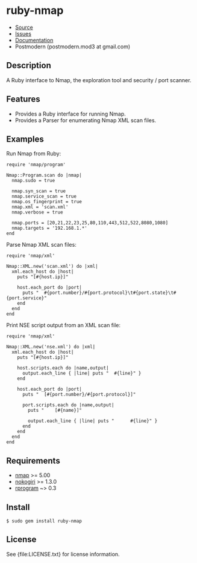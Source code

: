# ruby-nmap

* [Source](http://github.com/sophsec/ruby-nmap/)
* [Issues](http://github.com/sophsec/ruby-nmap/issues)
* [Documentation](http://rubydoc.info/gems/ruby-nmap/file/README.md)
* Postmodern (postmodern.mod3 at gmail.com)

## Description

A Ruby interface to Nmap, the exploration tool and security / port scanner.

## Features

* Provides a Ruby interface for running Nmap.
* Provides a Parser for enumerating Nmap XML scan files.

## Examples

Run Nmap from Ruby:

    require 'nmap/program'
    
    Nmap::Program.scan do |nmap|
      nmap.sudo = true

      nmap.syn_scan = true
      nmap.service_scan = true
      nmap.os_fingerprint = true
      nmap.xml = 'scan.xml'
      nmap.verbose = true

      nmap.ports = [20,21,22,23,25,80,110,443,512,522,8080,1080]
      nmap.targets = '192.168.1.*'
    end

Parse Nmap XML scan files:

    require 'nmap/xml'

    Nmap::XML.new('scan.xml') do |xml|
      xml.each_host do |host|
        puts "[#{host.ip}]"
    
        host.each_port do |port|
          puts "  #{port.number}/#{port.protocol}\t#{port.state}\t#{port.service}"
        end
      end
    end

Print NSE script output from an XML scan file:

    require 'nmap/xml'

    Nmap::XML.new('nse.xml') do |xml|
      xml.each_host do |host|
        puts "[#{host.ip}]"

        host.scripts.each do |name,output|
          output.each_line { |line| puts "  #{line}" }
        end

        host.each_port do |port|
          puts "  [#{port.number}/#{port.protocol}]"

          port.scripts.each do |name,output|
            puts "    [#{name}]"

            output.each_line { |line| puts "      #{line}" }
          end
        end
      end
    end

## Requirements

* [nmap](http://www.insecure.org/) >= 5.00
* [nokogiri](http://nokogiri.rubyforge.org/) >= 1.3.0
* [rprogram](http://github.com/postmodern/rprogram) ~> 0.3

## Install

    $ sudo gem install ruby-nmap

## License

See {file:LICENSE.txt} for license information.

